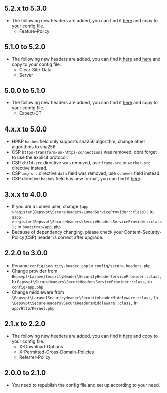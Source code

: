 ## 5.2.x to 5.3.0

- The following new headers are added, you can find it [here](https://github.com/BePsvPT/secure-headers/blob/5.3.0/config/secure-headers.php#L150-L335) and copy to your config file.
  - Feature-Policy

## 5.1.0 to 5.2.0

- The following new headers are added, you can find it [here](https://github.com/BePsvPT/secure-headers/blob/5.2.0/config/secure-headers.php#L5-L13) and [here](https://github.com/BePsvPT/secure-headers/blob/5.2.0/config/secure-headers.php#L76-L94) and copy to your config file.
  - Clear-Site-Data
  - Server

## 5.0.0 to 5.1.0

- The following new headers are added, you can find it [here](https://github.com/BePsvPT/secure-headers/blob/5.1.0/config/secure-headers.php#L82-L96) and copy to your config file.
  - Expect-CT

## 4.x.x to 5.0.0

- HPKP `hashes` field only supports sha256 algorithm, change other algorithms to sha256.
- CSP `https-transform-on-https-connections` was removed, dont forget to use the explicit protocol.
- CSP `child-src` directive was removed, use `frame-src` or `worker-src` directive instead.
- CSP `img-src` directive `data` field was removed, use `schemes` field instead.
- CSP directive `hashes` field has new format, you can find it [here](https://github.com/BePsvPT/secure-headers/blob/5.0.0/config/secure-headers.php#L137-L141).

## 3.x.x to 4.0.0

- If you are a Lumen user, change `$app->register(Bepsvpt\SecureHeaders\LumenServiceProvider::class);` to `$app->register(Bepsvpt\SecureHeaders\SecureHeadersServiceProvider::class);` in `bootstrap/app.php`
- Because of dependency changing, please check your Content-Security-Policy(CSP) header is correct after upgrade. 

## 2.2.0 to 3.0.0

- Rename `config/security-header.php` to `config/secure-headers.php`
- Change provider from `Bepsvpt\LaravelSecurityHeader\SecurityHeaderServiceProvider::class,` to `Bepsvpt\SecureHeaders\SecureHeadersServiceProvider::class,` in `config/app.php`
- Change middleware from `\Bepsvpt\LaravelSecurityHeader\SecurityHeaderMiddleware::class,` to `\Bepsvpt\SecureHeaders\SecureHeadersMiddleware::class,` in `app/Http/Kernel.php`

## 2.1.x to 2.2.0

- The following new headers are added, you can find it [here](https://github.com/BePsvPT/secure-headers/blob/2.2.0/config/security-header.php) and copy to your config file.
  - X-Download-Options
  - X-Permitted-Cross-Domain-Policies
  - Referrer-Policy

## 2.0.0 to 2.1.0

- You need to republish the config file and set up according to your need.
